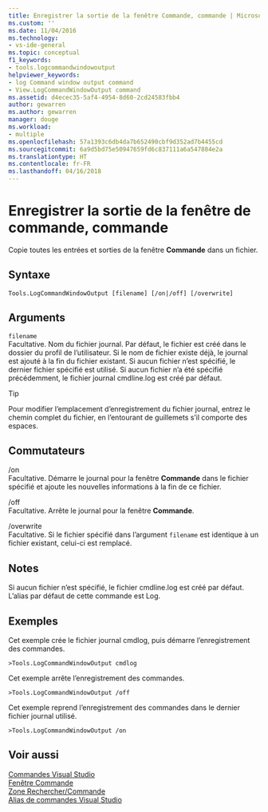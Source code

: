 ```yaml
---
title: Enregistrer la sortie de la fenêtre Commande, commande | Microsoft Docs
ms.custom: ''
ms.date: 11/04/2016
ms.technology:
- vs-ide-general
ms.topic: conceptual
f1_keywords:
- tools.logcommandwindowoutput
helpviewer_keywords:
- log Command window output command
- View.LogCommandWindowOutput command
ms.assetid: d4ecec35-5af4-4954-8d60-2cd24583fbb4
author: gewarren
ms.author: gewarren
manager: douge
ms.workload:
- multiple
ms.openlocfilehash: 57a1393c6db4da7b652490cbf9d352ad7b4455cd
ms.sourcegitcommit: 6a9d5bd75e50947659fd6c837111a6a547884e2a
ms.translationtype: HT
ms.contentlocale: fr-FR
ms.lasthandoff: 04/16/2018
---
```

# <a name="log-command-window-output-command"></a>Enregistrer la sortie de la fenêtre de commande, commande
Copie toutes les entrées et sorties de la fenêtre **Commande** dans un fichier.  
  
## <a name="syntax"></a>Syntaxe  
  
```  
Tools.LogCommandWindowOutput [filename] [/on|/off] [/overwrite]  
```  
  
## <a name="arguments"></a>Arguments  
 `filename`  
 Facultative. Nom du fichier journal. Par défaut, le fichier est créé dans le dossier du profil de l’utilisateur. Si le nom de fichier existe déjà, le journal est ajouté à la fin du fichier existant. Si aucun fichier n’est spécifié, le dernier fichier spécifié est utilisé. Si aucun fichier n’a été spécifié précédemment, le fichier journal cmdline.log est créé par défaut.  
  
> [!TIP]
>  Pour modifier l’emplacement d’enregistrement du fichier journal, entrez le chemin complet du fichier, en l’entourant de guillemets s’il comporte des espaces.  
  
## <a name="switches"></a>Commutateurs  
 /on  
 Facultative. Démarre le journal pour la fenêtre **Commande** dans le fichier spécifié et ajoute les nouvelles informations à la fin de ce fichier.  
  
 /off  
 Facultative. Arrête le journal pour la fenêtre **Commande**.  
  
 /overwrite  
 Facultative. Si le fichier spécifié dans l’argument `filename` est identique à un fichier existant, celui-ci est remplacé.  
  
## <a name="remarks"></a>Notes  
 Si aucun fichier n’est spécifié, le fichier cmdline.log est créé par défaut. L’alias par défaut de cette commande est Log.  
  
## <a name="examples"></a>Exemples  
 Cet exemple crée le fichier journal cmdlog, puis démarre l’enregistrement des commandes.  
  
```  
>Tools.LogCommandWindowOutput cmdlog  
```  
  
 Cet exemple arrête l’enregistrement des commandes.  
  
```  
>Tools.LogCommandWindowOutput /off  
```  
  
 Cet exemple reprend l’enregistrement des commandes dans le dernier fichier journal utilisé.  
  
```  
>Tools.LogCommandWindowOutput /on  
```  
  
## <a name="see-also"></a>Voir aussi  
 [Commandes Visual Studio](../../ide/reference/visual-studio-commands.md)   
 [Fenêtre Commande](../../ide/reference/command-window.md)   
 [Zone Rechercher/Commande](../../ide/find-command-box.md)   
 [Alias de commandes Visual Studio](../../ide/reference/visual-studio-command-aliases.md)
